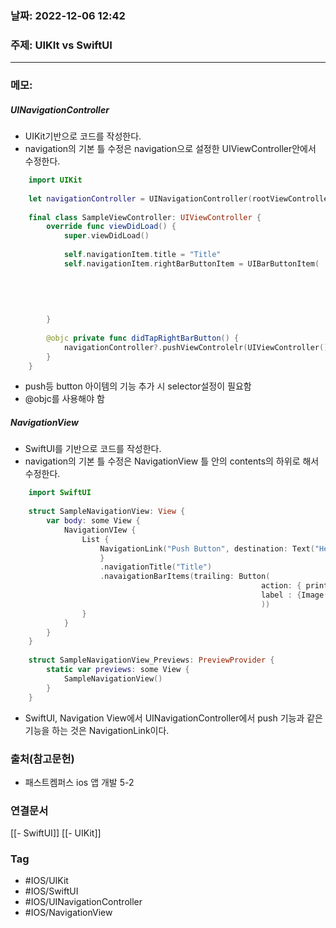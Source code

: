 ### 날짜: 2022-12-06 12:42

### 주제: UIKIt vs SwiftUI
---
### 메모: 
##### UINavigationController
- UIKit기반으로 코드를 작성한다. 
- navigation의 기본 틀 수정은 navigation으로 설정한 UIViewController안에서 수정한다. 
~~~ swift 
	import UIKit
	
	let navigationController = UINavigationController(rootViewController : SampleViewController())
	
	final class SampleViewController: UIViewController { 
		override func viewDidLoad() { 
			super.viewDidLoad() 
			
			self.navigationItem.title = "Title"
			self.navigationItem.rightBarButtonItem = UIBarButtonItem(
																				image: UIImage(systemName: "house"), 
																				style: .plain,
																				target: self,
																				action: #selector(didTapRightBarButton)
																				)
		}
		
		@objc private func didTapRightBarButton() { 
			navigationController?.pushViewControlelr(UIViewController(), animated: true)
		}
	}
~~~
- push등 button 아이템의 기능 추가 시 selector설정이 필요함
- @objc를 사용해야 함
##### NavigationView
- SwiftUI를 기반으로 코드를 작성한다. 
- navigation의 기본 틀 수정은 NavigationView 틀 안의 contents의 하위로 해서 수정한다.
~~~ swift
	import SwiftUI
	
	struct SampleNavigationView: View { 
		var body: some View { 
			NavigationVIew { 
				List { 
					NavigationLink("Push Button", destination: Text("Hello"))
					}
					.navigationTitle("Title")
					.navaigationBarItems(trailing: Button(
														action: { print("did tap right bar button!")},
														label : {Image(systemName: "house.fill")}
														))
				}
			}
		}
	}
	
	struct SampleNavigationView_Previews: PreviewProvider { 
		static var previews: some View { 
			SampleNavigationView()
		}
	}
~~~
- SwiftUI, Navigation View에서 UINavigationController에서 push 기능과 같은 기능을 하는 것은 NavigationLink이다.
### 출처(참고문헌) 
- 패스트켐퍼스 ios 앱 개발 5-2

### 연결문서 
[[- SwiftUI]]
[[- UIKit]]

### Tag
- #IOS/UIKit 
- #IOS/SwiftUI 
- #IOS/UINavigationController
- #IOS/NavigationView